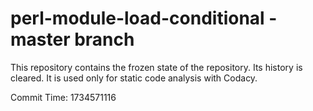 # perl-module-load-conditional - master branch

This repository contains the frozen state of the repository.
Its history is cleared. It is used only for static code
analysis with Codacy.

Commit Time: 1734571116